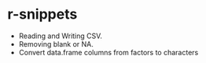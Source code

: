 # r-snippets

- Reading and Writing CSV.
- Removing blank or NA.
- Convert data.frame columns from factors to characters

